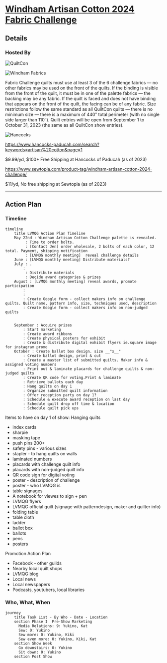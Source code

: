 # [Windham Artisan Cotton 2024 Fabric Challenge](https://quiltcon.com/windham-challenge/)

## Details

### Hosted By

![QuiltCon](https://quiltcon.com/wp-content/uploads/QuiltCon1-768x412.png)

![Windham Fabrics](https://quiltcon.com/wp-content/uploads/WF_Logo_H_black-300x66.png)

Fabric Challenge quilts must use at least 3 of the 6 challenge fabrics — no other fabrics may be used on the front of the quilts.
If the binding is visible from the front of the quilt, it must be in one of the palette fabrics — the backing may be any fabric. If the quilt is faced and does not have binding that appears on the front of the quilt, the facing can be of any fabric.
Size restrictions follow the same standard as all QuiltCon quilts — there is no minimum size — there is a maximum of 440″ total perimeter (with no single side larger than 110″).
Quilt entries will be open from September 1 to October 31, 2023 (the same as all QuiltCon show entries).

![Hancocks](https://www.hancocks-paducah.com/Images/Global/logo/logo1.png)

https://www.hancocks-paducah.com/search?keywords=artisan%20cotton&page=1

$9.99/yd, $100+ Free Shipping at Hancocks of Paducah (as of 2023)

https://www.sewtopia.com/product-tag/windham-artisan-cotton-2024-challenge/

$11/yd, No free shipping at Sewtopia (as of 2023)



___

## Action Plan

### Timeline

```mermaid
timeline
    title LVMQG Action Plan Timeline
    May 22nd : Windham Artisan Cotton Challenge palette is revealed.
         : Time to order bolts.
         : [Contact Jen] order wholesale, 2 bolts of each color, 12 total. Payment, shipping notification
         : [LVMQG monthly meeting]  reveal challenge details
    June : [LVMQG monthly meeting] Distribute materials?
    July : .
        :
         : Distribute materials
         : Decide award categories & prizes
    August : [LVMQG monthly meeting] reveal awards, promote participation
        :
        :
        : Create Google form - collect makers info on challenge quilts. Quilt name, pattern info, size, techniques used, description
        : Create Google form - collect makers info on non-judged quilts

    
    September : Acquire prizes
        : Start marketing
        : Create award ribbons
        : Create physical posters for exhibit 
        : Create & distribute digital exhibit flyers ie.square image for instagram promo
    October : Create ballot box design. size __"x__"
        : Create ballot design, print & cut
        : Create a master list of submitted quilts. Maker info & assigned voting numbers
        : Print out & laminate placards for challenge quilts & non-judged quilts
        : Create QR code for voting.Print & laminate
        : Retrieve ballots each day
        : Hang quilts on day 1
        : Organize submitted quilt information
        : Offer reception party on day 1?
        : Schedule & execute award reception on last day
        : Schedule quilt drop off time & location
        : Schedule quilt pick ups

```

Items to have on day 1 of show: Hanging quilts
* index cards
* sharpie
* masking tape
* push pins 200+
* safety pins - various sizes
* stapler - to hang quilts on walls
* laminated numbers
* placards with challenge quilt info
* placards with non-judged quilt info
* QR code sign for digital voting 
* poster - description of challenge
* poster - who LVMQG is
* table signages 
* A notebook for viewes to sign + pen
* LVMQG flyers
* LVMQG official quilt (signage with patterndesign, maker and quilter info)
* folding table
* table cloth
* ladder
* ballot box
* ballots
* pens
* posters

Promotion Action Plan
* Facebook - other guilds
* Nearby local quilt shops 
* LVMQG blog
* Local news
* Local newspapers
* Podcasts, youtubers, local libraries

### Who, What, When

```mermaid
journey
    title Task List - By Who - Date - Location
    section Phase I  Pre-Show Marketing
      Media Relations: 9: Yukino, Kat
      Sew: 0: Yukino
      Sew more: 0: Yukino, Kiki
      Sew even more: 0: Yukino, Kiki, Kat
    section Show Week
      Go downstairs: 0: Yukino
      Sit down: 0: Yukino
    section Post Show

```
